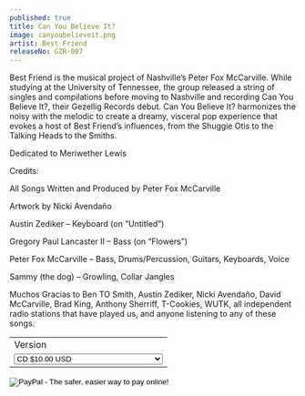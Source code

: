```yaml
---
published: true
title: Can You Believe It?
image: canyoubelieveit.png
artist: Best Friend
releaseNo: GZR-007
---
```

Best Friend is the musical project of Nashville’s Peter Fox McCarville. While studying at the University of Tennessee, the group released a string of singles and compilations before moving to Nashville and recording Can You Believe It?, their Gezellig Records debut. Can You Believe It? harmonizes the noisy with the melodic to create a dreamy, visceral pop experience that evokes a host of Best Friend’s influences, from the Shuggie Otis to the Talking Heads to the Smiths.

Dedicated to Meriwether Lewis

Credits:

All Songs Written and Produced by Peter Fox McCarville

Artwork by Nicki Avendaño

Austin Zediker – Keyboard (on “Untitled”)

Gregory Paul Lancaster II – Bass (on “Flowers”)

Peter Fox McCarville – Bass, Drums/Percussion, Guitars, Keyboards, Voice

Sammy (the dog) – Growling, Collar Jangles


Muchos Gracias to Ben TO Smith, Austin Zediker, Nicki Avendaño, David McCarville, Brad King, Anthony Sherriff, T-Cookies, WUTK, all independent radio stations that have played us, and anyone listening to any of these songs.





<form target="paypal" action="https://www.paypal.com/cgi-bin/webscr" method="post">
<input type="hidden" name="cmd" value="_s-xclick">
<input type="hidden" name="hosted_button_id" value="7QXRD3ZGVU7PC">
<table>
<tr><td><input type="hidden" name="on0" value="Version">Version</td></tr><tr><td><select name="os0">
	<option value="CD">CD $10.00 USD</option>
	<option value="Super Ltd. Edition Cassette">Super Ltd. Edition Cassette $10.00 USD</option>
</select> </td></tr>
</table>
<input type="hidden" name="currency_code" value="USD">
<input type="image" src="https://www.paypalobjects.com/en_US/i/btn/btn_cart_LG.gif" border="0" name="submit" alt="PayPal - The safer, easier way to pay online!">
<img alt="" border="0" src="https://www.paypalobjects.com/en_US/i/scr/pixel.gif" width="1" height="1">
</form>

